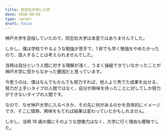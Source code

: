 ```yaml
---
title: 同志社大学に入学
date: 2016-04-01
type: career
draft: false
---
```


神戸大学を目指していたので、同志社大学は本意ではありませんでした。

しかし、僕は学校でやるような勉強が苦手で、1 秒でも早く勉強をやめたかったので、浪人することは考えられませんでした。

当時は自分という人間に対する理解が浅く、うまく操縦できていなかったことが神戸大学に受からなかった要因だと思っています。

今思うのは、僕はなんでもかんでも努力すれば、他人より秀でた成果を出せる、努力が上手いタイプの人間ではなく、自分が興味を持ったことに対してしか努力ができないタイプの人間です。

なので、なぜ神戸大学に入るべきか、その先に何があるのかを具体的にイメージでき、そこに情熱、興味をもてれば結果は変わっていたかもしれません。

しかし、当時 18 歳の僕にそのような想像力はなく、大学に行く理由も曖昧でした。
